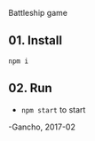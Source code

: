 Battleship game

## 01. Install

```
npm i
```

## 02. Run

- `npm start` to start

-Gancho, 2017-02
